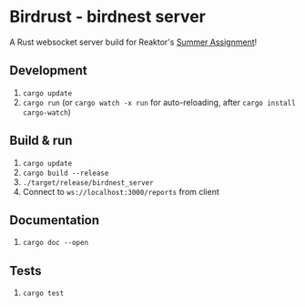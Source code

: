 # Birdrust - birdnest server

A Rust websocket server build for Reaktor's [Summer Assignment](https://assignments.reaktor.com/birdnest)!

## Development

1. `cargo update`
2. `cargo run` (or `cargo watch -x run` for auto-reloading, after `cargo install cargo-watch`)

## Build & run

1. `cargo update`
2. `cargo build --release`
3. `./target/release/birdnest_server`
4. Connect to `ws://localhost:3000/reports` from client

## Documentation

1. `cargo doc --open`

## Tests

1. `cargo test`

